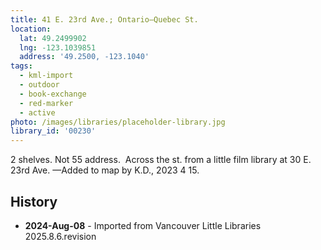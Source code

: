 ```yaml
---
title: 41 E. 23rd Ave.; Ontario—Quebec St.
location:
  lat: 49.2499902
  lng: -123.1039851
  address: '49.2500, -123.1040'
tags:
  - kml-import
  - outdoor
  - book-exchange
  - red-marker
  - active
photo: /images/libraries/placeholder-library.jpg
library_id: '00230'
---
```

2 shelves.
Not 55 address.  Across the st. from a little film library at 30 E. 23rd Ave.
—Added to map by K.D., 2023 4 15. 

## History
- **2024-Aug-08** - Imported from Vancouver Little Libraries 2025.8.6.revision
